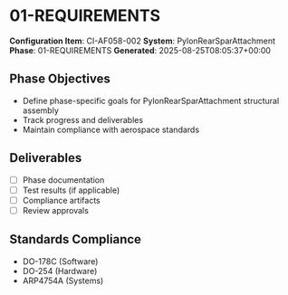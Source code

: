 # 01-REQUIREMENTS

**Configuration Item**: CI-AF058-002
**System**: PylonRearSparAttachment
**Phase**: 01-REQUIREMENTS
**Generated**: 2025-08-25T08:05:37+00:00

## Phase Objectives
- Define phase-specific goals for PylonRearSparAttachment structural assembly
- Track progress and deliverables
- Maintain compliance with aerospace standards

## Deliverables
- [ ] Phase documentation
- [ ] Test results (if applicable)
- [ ] Compliance artifacts
- [ ] Review approvals

## Standards Compliance
- DO-178C (Software)
- DO-254 (Hardware)
- ARP4754A (Systems)

